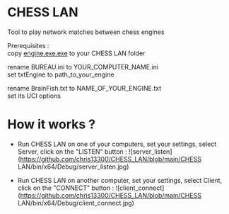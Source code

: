 # CHESS LAN
Tool to play network matches between chess engines

Prerequisites :<br>
copy [engine.exe.exe](https://github.com/chris13300/CHESS_LAN/blob/main/CHESS%20LAN/bin/x64/Debug/engine.exe) to your CHESS LAN folder<br>

rename BUREAU.ini to YOUR_COMPUTER_NAME.ini<br>
set txtEngine to path_to_your_engine<p>

rename BrainFish.txt to NAME_OF_YOUR_ENGINE.txt<br>
set its UCI options<p>

# How it works ?
- Run CHESS LAN on one of your computers, set your settings, select Server, click on the "LISTEN" button :
![server_listen](https://github.com/chris13300/CHESS_LAN/blob/main/CHESS LAN/bin/x64/Debug/server_listen.jpg)<p>
  
- Run CHESS LAN on another computer, set your settings, select Client, click on the "CONNECT" button :
![client_connect](https://github.com/chris13300/CHESS_LAN/blob/main/CHESS LAN/bin/x64/Debug/client_connect.jpg)<p>

